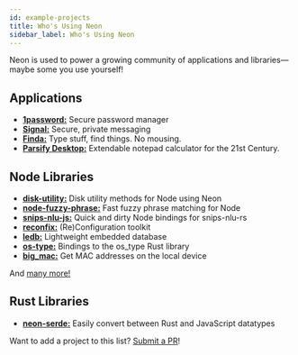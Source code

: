 ```yaml
---
id: example-projects
title: Who's Using Neon
sidebar_label: Who's Using Neon
---
```


Neon is used to power a growing community of applications and libraries—maybe some you use yourself!

## Applications

- **[1password:](https://dteare.medium.com/behind-the-scenes-of-1password-for-linux-d59b19143a23)** Secure password manager
- **[Signal:](https://github.com/signalapp/libsignal-client)** Secure, private messaging
- **[Finda:](https://keminglabs.com/finda/)** Type stuff, find things. No mousing.
- **[Parsify Desktop:](https://parsify.app)** Extendable notepad calculator for the 21st Century.

## Node Libraries

- **[disk-utility:](https://github.com/amilajack/disk-utility)** Disk utility methods for Node using Neon
- **[node-fuzzy-phrase:](https://github.com/mapbox/node-fuzzy-phrase)** Fast fuzzy phrase matching for Node
- **[snips-nlu-js:](https://github.com/ballwood/snips-nlu-js)** Quick and dirty Node bindings for snips-nlu-rs
- **[reconfix:](https://github.com/resin-io/reconfix)** (Re)Configuration toolkit
- **[ledb:](https://github.com/katyo/ledb)** Lightweight embedded database
- **[os-type:](https://github.com/amilajack/os-type)** Bindings to the os_type Rust library
- **[big_mac:](https://github.com/ultamatt/big_mac)** Get MAC addresses on the local device

And <a href="https://github.com/search?q=filename%3Apackage.json+cargo-cp-artifact&type=Code" target="_blank">many more!</a>

## Rust Libraries

- **[neon-serde:](https://crates.io/crates/neon-serde2)** Easily convert between Rust and JavaScript datatypes

Want to add a project to this list? [Submit a PR](https://github.com/neon-bindings/website)!
